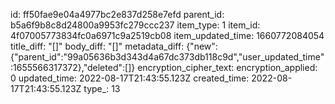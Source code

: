 id: ff50fae9e04a4977bc2e837d258e7efd
parent_id: b5a6f9b8c8d24800a9953fc279ccc237
item_type: 1
item_id: 4f07005773834fc0a6971c9a2519cb08
item_updated_time: 1660772084054
title_diff: "[]"
body_diff: "[]"
metadata_diff: {"new":{"parent_id":"99a05636b3d343d4a67dc373db118c9d","user_updated_time":1655566317372},"deleted":[]}
encryption_cipher_text: 
encryption_applied: 0
updated_time: 2022-08-17T21:43:55.123Z
created_time: 2022-08-17T21:43:55.123Z
type_: 13